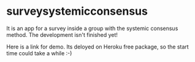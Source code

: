 # surveysystemicconsensus
It is an app for a survey inside a group with the systemic consensus method.
The development isn't finished yet!

Here is a link for demo. Its deloyed on Heroku free package, so the start time could take a while :-)
